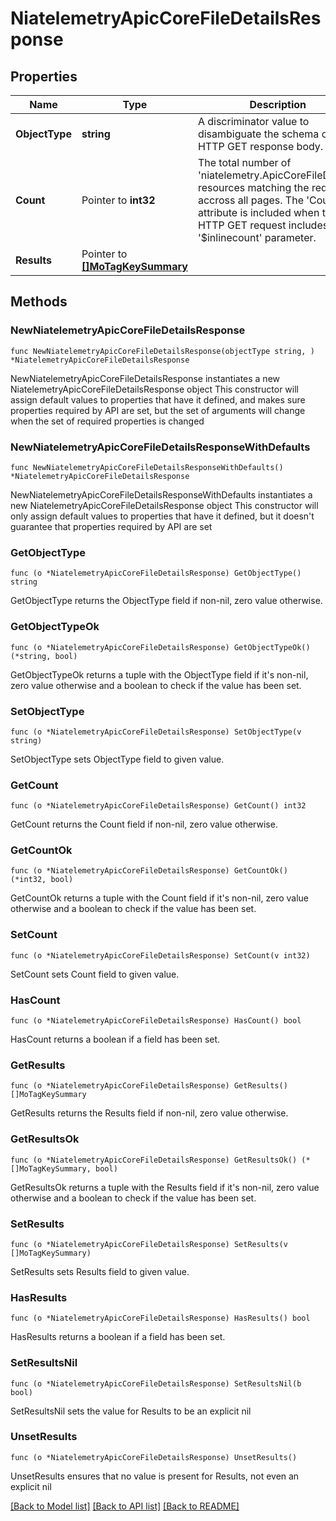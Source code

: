 # NiatelemetryApicCoreFileDetailsResponse

## Properties

Name | Type | Description | Notes
------------ | ------------- | ------------- | -------------
**ObjectType** | **string** | A discriminator value to disambiguate the schema of a HTTP GET response body. | 
**Count** | Pointer to **int32** | The total number of &#39;niatelemetry.ApicCoreFileDetails&#39; resources matching the request, accross all pages. The &#39;Count&#39; attribute is included when the HTTP GET request includes the &#39;$inlinecount&#39; parameter. | [optional] 
**Results** | Pointer to [**[]MoTagKeySummary**](MoTagKeySummary.md) |  | [optional] 

## Methods

### NewNiatelemetryApicCoreFileDetailsResponse

`func NewNiatelemetryApicCoreFileDetailsResponse(objectType string, ) *NiatelemetryApicCoreFileDetailsResponse`

NewNiatelemetryApicCoreFileDetailsResponse instantiates a new NiatelemetryApicCoreFileDetailsResponse object
This constructor will assign default values to properties that have it defined,
and makes sure properties required by API are set, but the set of arguments
will change when the set of required properties is changed

### NewNiatelemetryApicCoreFileDetailsResponseWithDefaults

`func NewNiatelemetryApicCoreFileDetailsResponseWithDefaults() *NiatelemetryApicCoreFileDetailsResponse`

NewNiatelemetryApicCoreFileDetailsResponseWithDefaults instantiates a new NiatelemetryApicCoreFileDetailsResponse object
This constructor will only assign default values to properties that have it defined,
but it doesn't guarantee that properties required by API are set

### GetObjectType

`func (o *NiatelemetryApicCoreFileDetailsResponse) GetObjectType() string`

GetObjectType returns the ObjectType field if non-nil, zero value otherwise.

### GetObjectTypeOk

`func (o *NiatelemetryApicCoreFileDetailsResponse) GetObjectTypeOk() (*string, bool)`

GetObjectTypeOk returns a tuple with the ObjectType field if it's non-nil, zero value otherwise
and a boolean to check if the value has been set.

### SetObjectType

`func (o *NiatelemetryApicCoreFileDetailsResponse) SetObjectType(v string)`

SetObjectType sets ObjectType field to given value.


### GetCount

`func (o *NiatelemetryApicCoreFileDetailsResponse) GetCount() int32`

GetCount returns the Count field if non-nil, zero value otherwise.

### GetCountOk

`func (o *NiatelemetryApicCoreFileDetailsResponse) GetCountOk() (*int32, bool)`

GetCountOk returns a tuple with the Count field if it's non-nil, zero value otherwise
and a boolean to check if the value has been set.

### SetCount

`func (o *NiatelemetryApicCoreFileDetailsResponse) SetCount(v int32)`

SetCount sets Count field to given value.

### HasCount

`func (o *NiatelemetryApicCoreFileDetailsResponse) HasCount() bool`

HasCount returns a boolean if a field has been set.

### GetResults

`func (o *NiatelemetryApicCoreFileDetailsResponse) GetResults() []MoTagKeySummary`

GetResults returns the Results field if non-nil, zero value otherwise.

### GetResultsOk

`func (o *NiatelemetryApicCoreFileDetailsResponse) GetResultsOk() (*[]MoTagKeySummary, bool)`

GetResultsOk returns a tuple with the Results field if it's non-nil, zero value otherwise
and a boolean to check if the value has been set.

### SetResults

`func (o *NiatelemetryApicCoreFileDetailsResponse) SetResults(v []MoTagKeySummary)`

SetResults sets Results field to given value.

### HasResults

`func (o *NiatelemetryApicCoreFileDetailsResponse) HasResults() bool`

HasResults returns a boolean if a field has been set.

### SetResultsNil

`func (o *NiatelemetryApicCoreFileDetailsResponse) SetResultsNil(b bool)`

 SetResultsNil sets the value for Results to be an explicit nil

### UnsetResults
`func (o *NiatelemetryApicCoreFileDetailsResponse) UnsetResults()`

UnsetResults ensures that no value is present for Results, not even an explicit nil

[[Back to Model list]](../README.md#documentation-for-models) [[Back to API list]](../README.md#documentation-for-api-endpoints) [[Back to README]](../README.md)


